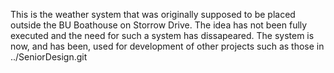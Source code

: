 This is the weather system that was originally supposed to be placed outside the BU Boathouse on Storrow Drive. The idea has not been fully executed and the need for such a system has dissapeared. The system is now, and has been, used for development of other projects such as those in ../SeniorDesign.git
